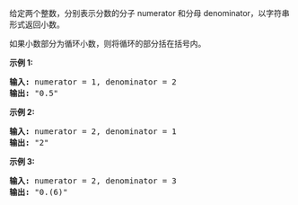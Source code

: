 <html>
 <body>
  <p>
   给定两个整数，分别表示分数的分子 numerator 和分母 denominator，以字符串形式返回小数。
  </p>
  <p>
   如果小数部分为循环小数，则将循环的部分括在括号内。
  </p>
  <p>
   <strong>
    示例 1:
   </strong>
  </p>
  <pre><strong>输入:</strong> numerator = 1, denominator = 2
<strong>输出:</strong> "0.5"
</pre>
  <p>
   <strong>
    示例 2:
   </strong>
  </p>
  <pre><strong>输入:</strong> numerator = 2, denominator = 1
<strong>输出:</strong> "2"</pre>
  <p>
   <strong>
    示例 3:
   </strong>
  </p>
  <pre><strong>输入:</strong> numerator = 2, denominator = 3
<strong>输出: </strong>"0.(6)"
</pre>
 </body>
</html>